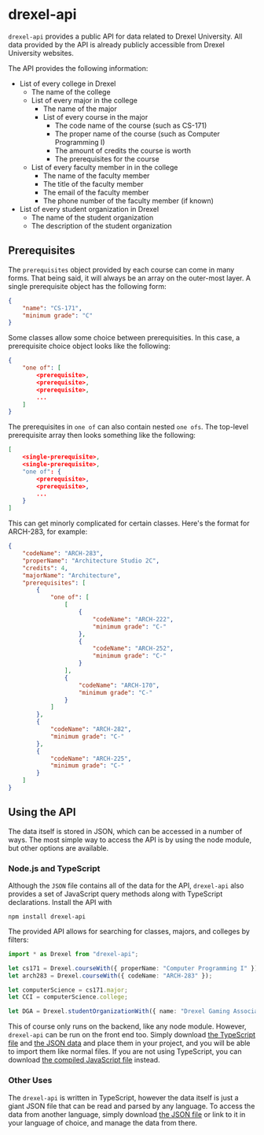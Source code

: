 # drexel-api

`drexel-api` provides a public API for data related to Drexel University. All data provided by the API is already publicly accessible from Drexel University websites. 

The API provides the following information:

- List of every college in Drexel
    - The name of the college
    - List of every major in the college
        - The name of the major
        - List of every course in the major
            - The code name of the course (such as CS-171)
            - The proper name of the course (such as Computer Programming I)
            - The amount of credits the course is worth
            - The prerequisites for the course
    - List of every faculty member in in the college
        - The name of the faculty member
        - The title of the faculty member
        - The email of the faculty member
        - The phone number of the faculty member (if known)
- List of every student organization in Drexel
    - The name of the student organization
    - The description of the student organization

## Prerequisites
The `prerequisites` object provided by each course can come in many forms. That being said, it will always be an array on the outer-most layer. A single prerequisite object has the following form:

```json
{
    "name": "CS-171",
    "minimum grade": "C"
}
```
Some classes allow some choice between prerequisities. In this case, a prerequisite choice object looks like the following: 

```json
{
    "one of": [
        <prerequisite>,
        <prerequisite>,
        <prerequisite>,
        ...
    ]
}
```

The prerequisites in `one of` can also contain nested `one ofs`. The top-level prerequisite array then looks something like the following:

```json
[
    <single-prerequisite>,
    <single-prerequisite>,
    "one of": {
        <prerequisite>, 
        <prerequisite>,
        ...
    }
]
```

This can get minorly complicated for certain classes. Here's the format for ARCH-283, for example:

```json
{
    "codeName": "ARCH-283",
    "properName": "Architecture Studio 2C",
    "credits": 4,
    "majorName": "Architecture",
    "prerequisites": [
        {
            "one of": [
                [
                    {
                        "codeName": "ARCH-222",
                        "minimum grade": "C-"
                    },
                    {
                        "codeName": "ARCH-252",
                        "minimum grade": "C-"
                    }
                ],
                {
                    "codeName": "ARCH-170",
                    "minimum grade": "C-"
                }
            ]
        },
        {
            "codeName": "ARCH-282",
            "minimum grade": "C-"
        },
        {
            "codeName": "ARCH-225",
            "minimum grade": "C-"
        }
    ]
}
```

## Using the API

The data itself is stored in JSON, which can be accessed in a number of ways. The most simple way to access the API is by using the node module, but other options are available.

### Node.js and TypeScript

Although the `JSON` file contains all of the data for the API, `drexel-api` also provides a set of JavaScript query methods along with TypeScript declarations. Install the API with 

```
npm install drexel-api
```

The provided API allows for searching for classes, majors, and colleges by filters:

```ts
import * as Drexel from "drexel-api";

let cs171 = Drexel.courseWith({ properName: "Computer Programming I" });
let arch283 = Drexel.courseWith({ codeName: "ARCH-283" });

let computerScience = cs171.major;
let CCI = computerScience.college;

let DGA = Drexel.studentOrganizationWith({ name: "Drexel Gaming Association" });
```

This of course only runs on the backend, like any node module. However, `drexel-api` can be run on the front end too. Simply download [the TypeScript file](https://raw.githubusercontent.com/NicholasIapalucci/drexel-api/main/src/index.ts) and [the JSON data](https://raw.githubusercontent.com/NicholasIapalucci/drexel-api/main/src/data/drexel.json) and place them in your project, and you will be able to import them like normal files. If you are not using TypeScript, you can download [the compiled JavaScript file](https://raw.githubusercontent.com/NicholasIapalucci/drexel-api/main/out/index.js) instead.

### Other Uses

The `drexel-api` is written in TypeScript, however the data itself is just a giant JSON file that can be read and parsed by any language. To access the data from another language, simply download [the JSON file](https://raw.githubusercontent.com/NicholasIapalucci/drexel-api/main/src/data/drexel.json) or link to it in your language of choice, and manage the data from there. 
